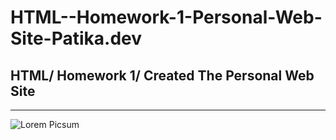 # HTML--Homework-1-Personal-Web-Site-Patika.dev
## HTML/ Homework 1/ Created The Personal Web Site
-----------------------------------------------------

![Lorem Picsum](https://picsum.photos/200/300
)